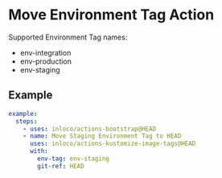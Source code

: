 # Move Environment Tag Action

Supported Environment Tag names:

- env-integration
- env-production
- env-staging

## Example

```yaml
example:
  steps:
    - uses: inloco/actions-bootstrap@HEAD
    - name: Move Staging Environment Tag to HEAD
      uses: inloco/actions-kustomize-image-tags@HEAD
      with:
        env-tag: env-staging
        git-ref: HEAD
```
